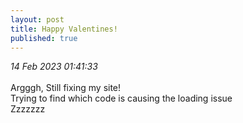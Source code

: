 ```yaml
---
layout: post
title: Happy Valentines!
published: true
---
```

_14 Feb 2023 01:41:33_
<br>
<br>
Argggh, Still fixing my site!
<br>
Trying to find which code is causing the loading issue
<br>
Zzzzzzz
